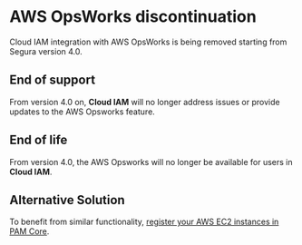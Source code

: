 # AWS OpsWorks discontinuation

Cloud IAM integration with AWS OpsWorks is being removed starting from Segura version 4.0.

## End of support

From version 4.0 on, **Cloud IAM** will no longer address issues or provide updates to the AWS Opsworks feature.

## End of life

From version 4.0, the AWS Opsworks will no longer be available for users in **Cloud IAM**.

## Alternative Solution

To benefit from similar functionality, [register your AWS EC2 instances in PAM Core](/v4/docs/pam-device-configure-device).